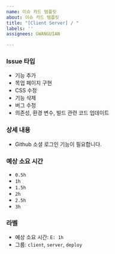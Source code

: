 ```yaml
---
name: 이슈 카드 템플릿
about: 이슈 카드 템플릿
title: "[Client Server] / "
labels: ''
assignees: GWANGUIAN

---
```


### Issue 타입
- 기능 추가
- 목업 페이지 구현
- CSS 수정
- 기능 삭제
- 버그 수정
- 의존성, 환경 변수, 빌드 관련 코드 업데이트

### 상세 내용
- Github 소셜 로그인 기능이 필요합니다.

### 예상 소요 시간
- `0.5h`
- `1h`
- `1.5h`
- `2h`
- `2.5h`
- `3h`

### 라벨
- 예상 소요 시간: `E: 1h`
- 그룹: `client`, `server`, `deploy`
